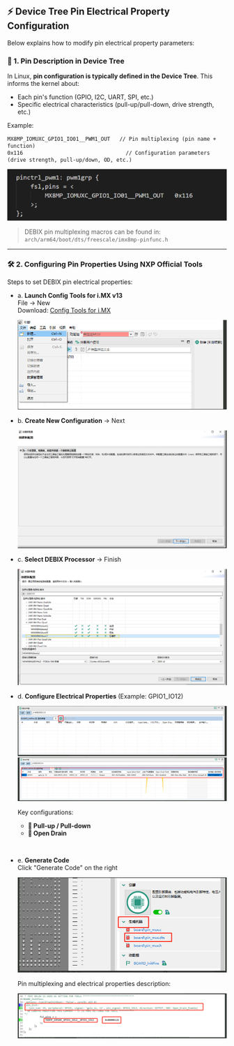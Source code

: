 ## ⚡ Device Tree Pin Electrical Property Configuration  

Below explains how to modify pin electrical property parameters:  

### 📌 1. Pin Description in Device Tree  
In Linux, **pin configuration is typically defined in the Device Tree**. This informs the kernel about:  
- Each pin's function (GPIO, I2C, UART, SPI, etc.)  
- Specific electrical characteristics (pull-up/pull-down, drive strength, etc.)  

Example:  
```dts
MX8MP_IOMUXC_GPIO1_IO01__PWM1_OUT   // Pin multiplexing (pin name + function)  
0x116                                 // Configuration parameters (drive strength, pull-up/down, OD, etc.)  
```  
![image-20250630084826522](./image-20250630084826522.png)  

> DEBIX pin multiplexing macros can be found in:  
> `arch/arm64/boot/dts/freescale/imx8mp-pinfunc.h`

---

### 🛠 2. Configuring Pin Properties Using NXP Official Tools  
Steps to set DEBIX pin electrical properties:  

* a. **Launch Config Tools for i.MX v13**  
  File → New  
  Download: [Config Tools for i.MX](https://www.nxp.com/design/design-center/development-boards-and-designs/i-mx-evaluation-and-development-boards/config-tools-for-i-mx-applications-processors:CONFIG-TOOLS-IMX)  

  ![image-20250630085657799](./image-20250630085657799.png)  

* b. **Create New Configuration** → Next  
 
  ![image-20250630085803635](./image-20250630085803635.png)  

* c. **Select DEBIX Processor** → Finish  
 
  ![image-20250630085908489](./image-20250630085908489.png)  

* d. **Configure Electrical Properties** (Example: GPIO1_IO12)  
   
  ![image-20250630085959454](./image-20250630085959454.png)  
  ![image-20250630090055809](./image-20250630090055809.png)  

  Key configurations:  
  - **🧲 Pull-up / Pull-down**  
  - **🔌 Open Drain**  

<br/>

* e. **Generate Code**  
  Click "Generate Code" on the right  

  ![image-20250630090301826](./image-20250630090301826.png)  

  Pin multiplexing and electrical properties description:  

  ![image-20250630090349143](./image-20250630090349143.png)
